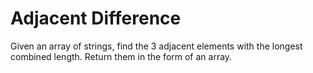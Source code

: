 <h1>Adjacent Difference</h1>
<p>Given an array of strings, find the 3 adjacent elements with the longest combined length. Return them in the form of an array.</p>